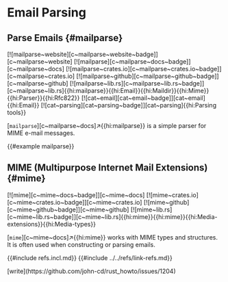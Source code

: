 # Email Parsing

## Parse Emails {#mailparse}

[![mailparse~website][c~mailparse~website~badge]][c~mailparse~website] [![mailparse][c~mailparse~docs~badge]][c~mailparse~docs] [![mailparse~crates.io][c~mailparse~crates.io~badge]][c~mailparse~crates.io] [![mailparse~github][c~mailparse~github~badge]][c~mailparse~github] [![mailparse~lib.rs][c~mailparse~lib.rs~badge]][c~mailparse~lib.rs]{{hi:mailparse}}{{hi:Email}}{{hi:Maildir}}{{hi:Mime}}{{hi:Parser}}{{hi:Rfc822}} [![cat~email][cat~email~badge]][cat~email]{{hi:Email}} [![cat~parsing][cat~parsing~badge]][cat~parsing]{{hi:Parsing tools}}

[`mailparse`][c~mailparse~docs]↗{{hi:mailparse}} is a simple parser for MIME e-mail messages.

{{#example mailparse}}

## MIME (Multipurpose Internet Mail Extensions) {#mime}

[![mime][c~mime~docs~badge]][c~mime~docs] [![mime~crates.io][c~mime~crates.io~badge]][c~mime~crates.io] [![mime~github][c~mime~github~badge]][c~mime~github] [![mime~lib.rs][c~mime~lib.rs~badge]][c~mime~lib.rs]{{hi:mime}}{{hi:mime}}{{hi:Media-extensions}}{{hi:Media-types}}

[`mime`][c~mime~docs]↗{{hi:mime}} works with MIME types and structures. It is often used when constructing or parsing emails.

{{#include refs.incl.md}}
{{#include ../../refs/link-refs.md}}

<div class="hidden">
[write](https://github.com/john-cd/rust_howto/issues/1204)
</div>
